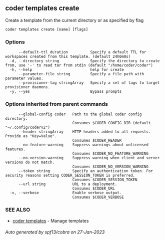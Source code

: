 ## coder templates create

Create a template from the current directory or as specified by flag

```
coder templates create [name] [flags]
```

### Options

```
      --default-ttl duration          Specify a default TTL for workspaces created from this template. (default 24h0m0s)
  -d, --directory string              Specify the directory to create from, use '-' to read tar from stdin (default "/home/coder/coder")
  -h, --help                          help for create
      --parameter-file string         Specify a file path with parameter values.
      --provisioner-tag stringArray   Specify a set of tags to target provisioner daemons.
  -y, --yes                           Bypass prompts
```

### Options inherited from parent commands

```
      --global-config coder   Path to the global coder config directory.
                              Consumes $CODER_CONFIG_DIR (default "~/.config/coderv2")
      --header stringArray    HTTP headers added to all requests. Provide as "Key=Value".
                              Consumes $CODER_HEADER
      --no-feature-warning    Suppress warnings about unlicensed features.
                              Consumes $CODER_NO_FEATURE_WARNING
      --no-version-warning    Suppress warning when client and server versions do not match.
                              Consumes $CODER_NO_VERSION_WARNING
      --token string          Specify an authentication token. For security reasons setting CODER_SESSION_TOKEN is preferred.
                              Consumes $CODER_SESSION_TOKEN
      --url string            URL to a deployment.
                              Consumes $CODER_URL
  -v, --verbose               Enable verbose output.
                              Consumes $CODER_VERBOSE
```

### SEE ALSO

- [coder templates](coder_templates.md) - Manage templates

###### Auto generated by spf13/cobra on 27-Jan-2023

